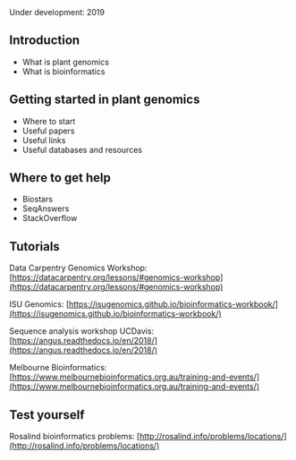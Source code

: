 <br>
<br>

<ss>Under development: 2019</ss>

## Introduction

* What is plant genomics
* What is bioinformatics


## Getting started in plant genomics

* Where to start
* Useful papers
* Useful links
* Useful databases and resources

## Where to get help

* Biostars
* SeqAnswers
* StackOverflow


## Tutorials

Data Carpentry Genomics Workshop: [https://datacarpentry.org/lessons/#genomics-workshop](https://datacarpentry.org/lessons/#genomics-workshop)

ISU Genomics: [https://isugenomics.github.io/bioinformatics-workbook/](https://isugenomics.github.io/bioinformatics-workbook/)

Sequence analysis workshop UCDavis: [https://angus.readthedocs.io/en/2018/](https://angus.readthedocs.io/en/2018/)

Melbourne Bioinformatics: [https://www.melbournebioinformatics.org.au/training-and-events/](https://www.melbournebioinformatics.org.au/training-and-events/)

## Test yourself

Rosalind bioinformatics problems: [http://rosalind.info/problems/locations/](http://rosalind.info/problems/locations/)

